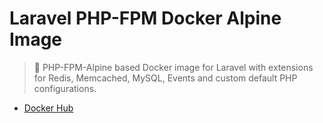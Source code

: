 # Laravel PHP-FPM Docker Alpine Image

> 🐳 PHP-FPM-Alpine based Docker image for Laravel with extensions for Redis, Memcached, MySQL, Events and custom default PHP configurations.

- [Docker Hub](https://hub.docker.com/r/ougcom/laravel-php)
